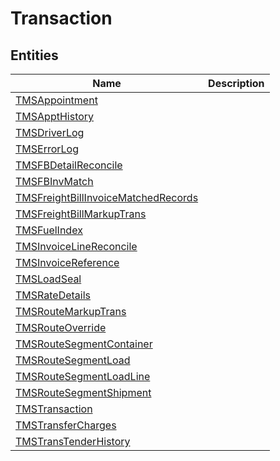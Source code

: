 
# Transaction


## Entities

|Name|Description|
|---|---|
|[TMSAppointment](TMSAppointment.cdm.json)||
|[TMSApptHistory](TMSApptHistory.cdm.json)||
|[TMSDriverLog](TMSDriverLog.cdm.json)||
|[TMSErrorLog](TMSErrorLog.cdm.json)||
|[TMSFBDetailReconcile](TMSFBDetailReconcile.cdm.json)||
|[TMSFBInvMatch](TMSFBInvMatch.cdm.json)||
|[TMSFreightBillInvoiceMatchedRecords](TMSFreightBillInvoiceMatchedRecords.cdm.json)||
|[TMSFreightBillMarkupTrans](TMSFreightBillMarkupTrans.cdm.json)||
|[TMSFuelIndex](TMSFuelIndex.cdm.json)||
|[TMSInvoiceLineReconcile](TMSInvoiceLineReconcile.cdm.json)||
|[TMSInvoiceReference](TMSInvoiceReference.cdm.json)||
|[TMSLoadSeal](TMSLoadSeal.cdm.json)||
|[TMSRateDetails](TMSRateDetails.cdm.json)||
|[TMSRouteMarkupTrans](TMSRouteMarkupTrans.cdm.json)||
|[TMSRouteOverride](TMSRouteOverride.cdm.json)||
|[TMSRouteSegmentContainer](TMSRouteSegmentContainer.cdm.json)||
|[TMSRouteSegmentLoad](TMSRouteSegmentLoad.cdm.json)||
|[TMSRouteSegmentLoadLine](TMSRouteSegmentLoadLine.cdm.json)||
|[TMSRouteSegmentShipment](TMSRouteSegmentShipment.cdm.json)||
|[TMSTransaction](TMSTransaction.cdm.json)||
|[TMSTransferCharges](TMSTransferCharges.cdm.json)||
|[TMSTransTenderHistory](TMSTransTenderHistory.cdm.json)||

